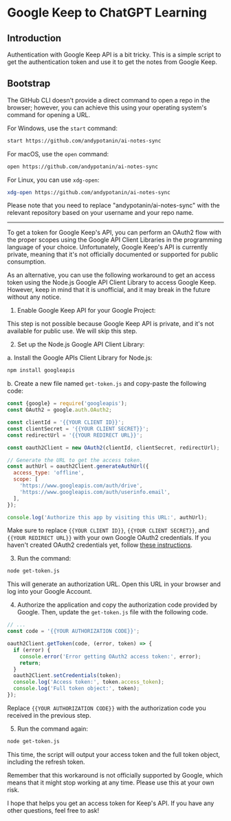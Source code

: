 # Google Keep to ChatGPT Learning

## Introduction
Authentication with Google Keep API is a bit tricky. This is a simple script to get the authentication token and use it to get the notes from Google Keep.

## Bootstrap

The GitHub CLI doesn't provide a direct command to open a repo in the browser; however, you can achieve this using your operating system's command for opening a URL.

For Windows, use the `start` command:

```sh
start https://github.com/andypotanin/ai-notes-sync
```

For macOS, use the `open` command:

```sh
open https://github.com/andypotanin/ai-notes-sync
```

For Linux, you can use `xdg-open`:

```sh
xdg-open https://github.com/andypotanin/ai-notes-sync
```

Please note that you need to replace "andypotanin/ai-notes-sync" with the relevant repository based on your username and your repo name.

---

To get a token for Google Keep's API, you can perform an OAuth2 flow with the proper scopes using the Google API Client Libraries in the programming language of your choice. Unfortunately, Google Keep's API is currently private, meaning that it's not officially documented or supported for public consumption.

As an alternative, you can use the following workaround to get an access token using the Node.js Google API Client Library to access Google Keep. However, keep in mind that it is unofficial, and it may break in the future without any notice.

1. Enable Google Keep API for your Google Project:

This step is not possible because Google Keep API is private, and it's not available for public use. We will skip this step.

2. Set up the Node.js Google API Client Library:

a. Install the Google APIs Client Library for Node.js:

```sh
npm install googleapis
```

b. Create a new file named `get-token.js` and copy-paste the following code:

```javascript
const {google} = require('googleapis');
const OAuth2 = google.auth.OAuth2;

const clientId = '{{YOUR CLIENT ID}}';
const clientSecret = '{{YOUR CLIENT SECRET}}';
const redirectUrl = '{{YOUR REDIRECT URL}}';

const oauth2Client = new OAuth2(clientId, clientSecret, redirectUrl);

// Generate the URL to get the access token.
const authUrl = oauth2Client.generateAuthUrl({
  access_type: 'offline',
  scope: [
    'https://www.googleapis.com/auth/drive',
    'https://www.googleapis.com/auth/userinfo.email',
  ],
});

console.log('Authorize this app by visiting this URL:', authUrl);
```

Make sure to replace `{{YOUR CLIENT ID}}`, `{{YOUR CLIENT SECRET}}`, and `{{YOUR REDIRECT URL}}` with your own Google OAuth2 credentials. If you haven't created OAuth2 credentials yet, follow [these instructions](https://developers.google.com/identity/protocols/oauth2).

3. Run the command:

```sh
node get-token.js
```

This will generate an authorization URL. Open this URL in your browser and log into your Google Account.

4. Authorize the application and copy the authorization code provided by Google. Then, update the `get-token.js` file with the following code.

```javascript
// ...
const code = '{{YOUR AUTHORIZATION CODE}}';

oauth2Client.getToken(code, (error, token) => {
  if (error) {
    console.error('Error getting OAuth2 access token:', error);
    return;
  }
  oauth2Client.setCredentials(token);
  console.log('Access token:', token.access_token);
  console.log('Full token object:', token);
});
```

Replace `{{YOUR AUTHORIZATION CODE}}` with the authorization code you received in the previous step.

5. Run the command again:

```sh
node get-token.js
```

This time, the script will output your access token and the full token object, including the refresh token.

Remember that this workaround is not officially supported by Google, which means that it might stop working at any time. Please use this at your own risk.

I hope that helps you get an access token for Keep's API. If you have any other questions, feel free to ask!
